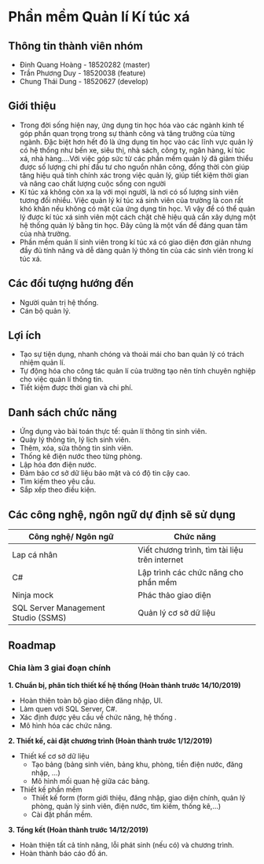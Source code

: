 # Phần mềm Quản lí Kí túc xá
## Thông tin thành viên nhóm
- Đinh Quang Hoàng - 18520282 (master) 
- Trần Phương Duy  - 18520038 (feature)
- Chung Thái Dung  - 18520627 (develop)
## Giới thiệu
- Trong đời sống hiện nay, ứng dụng tin học hóa vào các ngành kinh tế góp phần quan trọng trong sự thành công và tăng trưởng của từng ngành. Đặc biệt hơn hết đó là ứng dụng tin học vào các lĩnh vực quản lý có hệ thống như bến xe, siêu thị, nhà sách, công ty, ngân hàng, kí túc xá, nhà hàng….Với việc góp sức từ các phần mềm quản lý đã giảm thiểu được số lượng chi phí đầu tư cho nguồn nhân công, đồng thời còn giúp tăng hiệu quả tính chính xác trong việc quản lý, giúp tiết kiệm thời gian và nâng cao chất lượng cuộc sống con người
- Kí túc xá không còn xa lạ với mọi người, là nơi có số lượng sinh viên tương đối nhiều. Việc quản lý kí túc xá sinh viên của trường là con rất khó khăn nếu không có mặt của ứng dụng tin học. Vì vậy để có thể quản lý được kí túc xá sinh viên một cách chặt chẽ hiệu quả cần xây dựng một hệ thống quản lý bằng tin học. Đây cũng là một vấn đề đáng quan tâm của nhà trường.
- Phần mềm quản lí sinh viên trong kí túc xá có giao diện đơn giản nhưng đầy đủ tính năng và dễ dàng quản lý thông tin của các sinh viên trong kí túc xá.
## Các đối tượng hướng đến
- Người quản trị hệ thống.
- Cán bộ quản lý.
## Lợi ích 
- Tạo sự tiện dụng, nhanh chóng và thoải mái cho ban quản lý có trách nhiệm quản lí.
- Tự động hóa cho công tác quản lí của trường tạo nên tính chuyên nghiệp cho việc quản lí thông tin.
- Tiết kiệm được thời gian và chi phí.
## Danh sách chức năng
-	Ứng dụng vào bài toán thực tế: quản lí thông tin sinh viên.
- Quảy lý thông tin, lý lịch sinh viên.
- Thêm, xóa, sửa thông tin sinh viên.
- Thống kê điện nước theo từng phòng.
- Lập hóa đơn điện nước.
- Đảm bảo cơ sở dữ liệu bảo mật và có độ tin cậy cao.
- Tìm kiếm theo yêu cầu.
- Sắp xếp theo điều kiện.
## Các công nghệ, ngôn ngữ dự định sẽ sử dụng

| Công nghệ/ Ngôn ngữ | Chức năng |
| ------ | ------ |
| Lap cá nhân | Viết chương trình, tìm tài liệu trên internet |
| C# | Lập trình các chức năng cho phần mềm|
| Ninja mock | Phác thảo giao diện|
| SQL Server Management Studio (SSMS) | Quản lý cơ sở dữ liệu |

## Roadmap
### Chia làm 3 giai đoạn chính 
**1. Chuẩn bị, phân tích thiết kế hệ thống (Hoàn thành trước 14/10/2019)**
- Hoàn thiện toàn bộ giao diện đăng nhập, UI.
- Làm quen với SQL Server, C#.
- Xác định được yêu cầu về chức năng, hệ thống .
- Mô hình hóa các chức năng.

**2. Thiết kế, cài đặt chương trình (Hoàn thành trước 1/12/2019)**
- Thiết kế cơ sở dữ liệu
  - Tạo bảng (bảng sinh viên, bảng khu, phòng, tiền điện nước, đăng nhập, ...)
  - Mô hình mối quan hệ giữa các bảng.
- Thiết kế phần mềm 
  - Thiết kế form (form giới thiệu, đăng nhập, giao diện chính, quản lý phòng, quản lý sinh viên, điện nước, tìm kiếm, thống kê,...)
  - Cài đặt phần mềm.
       
**3. Tổng kết (Hoàn thành trước 14/12/2019)**
- Hoàn thiện tất cả tính năng, lỗi phát sinh (nếu có) và chương trình.
- Hoàn thành báo cáo đồ án.
                


